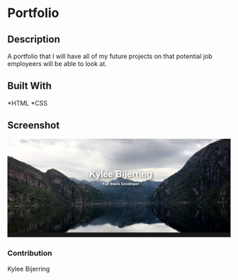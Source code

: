 # Portfolio

## Description
A portfolio that I will have all of my future projects on that potential job employeers will be able to look at.

## Built With
 *HTML
 *CSS
 
## Screenshot
![](images/Screenshot%20(6).png)

### Contribution
Kylee Bijerring 
